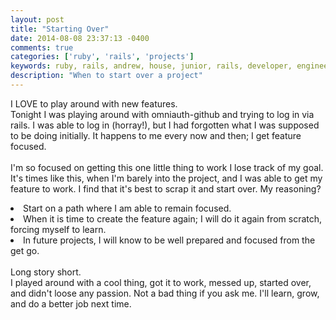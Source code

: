 ```yaml
---
layout: post
title: "Starting Over"
date: 2014-08-08 23:37:13 -0400
comments: true
categories: ['ruby', 'rails', 'projects']
keywords: ruby, rails, andrew, house, junior, rails, developer, engineer, dev
description: "When to start over a project"
---
```

I LOVE to play around with new features. <br>
Tonight I was playing around with omniauth-github and trying to log in via rails.
I was able to log in (horray!), but I had forgotten what I was supposed to be
doing initially.
It happens to me every now and then; I get feature focused. <br><br>
I'm so focused on getting this one little thing to work I lose track of
my goal. It's times like this, when I'm barely into the project, and I was
able to get my feature to work.
I find that it's best to scrap it and start over.
My reasoning?<br>
  <li>Start on a path where I am able to remain focused.
  <li>When it is time to create the feature again; I will do it again from scratch,
forcing myself to learn.
  <li>In future projects, I will know to be well prepared and focused from the get go.
<br><br>
Long story short. <br>
I played around with a cool thing, got it to work, messed up, started over, and
didn't loose any passion.
Not a bad thing if you ask me.
I'll learn, grow, and do a better job next time. 
